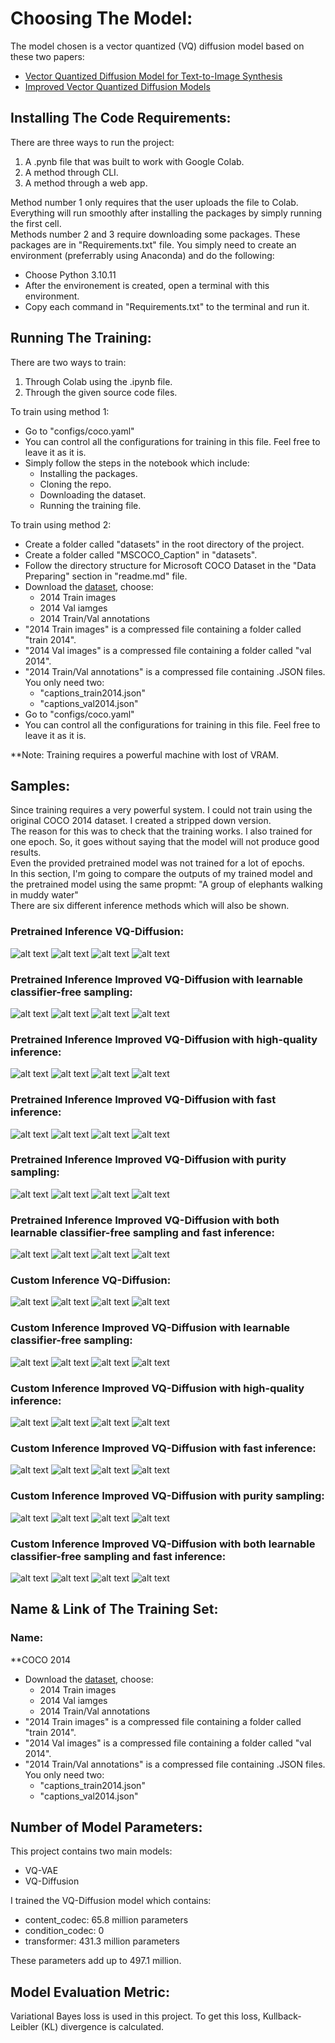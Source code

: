 # Choosing The Model:<br />

The model chosen is a vector quantized (VQ) diffusion model based on these two papers:<br />
- [Vector Quantized Diffusion Model for Text-to-Image Synthesis](https://arxiv.org/pdf/2111.14822.pdf)
- [Improved Vector Quantized Diffusion Models](https://arxiv.org/pdf/2205.16007.pdf)

## Installing The Code Requirements:<br />

There are three ways to run the project:<br />
1. A .pynb file that was built to work with Google Colab.
2. A method through CLI.
3. A method through a web app.

Method number 1 only requires that the user uploads the file to Colab. Everything will run smoothly after installing the packages by simply running the first cell.<br />
Methods number 2 and 3 require downloading some packages. These packages are in "Requirements.txt" file. You simply need to create an environment (preferrably using Anaconda) and do the following:<br />
- Choose Python 3.10.11
- After the environement is created, open a terminal with this environment.
- Copy each command in "Requirements.txt" to the terminal and run it.

## Running The Training:<br />

There are two ways to train:<br />
1. Through Colab using the .ipynb file.
2. Through the given source code files.

To train using method 1:<br />
- Go to "configs/coco.yaml"
- You can control all the configurations for training in this file. Feel free to leave it as it is.
- Simply follow the steps in the notebook which include:
  - Installing the packages.
  - Cloning the repo.
  - Downloading the dataset.
  - Running the training file.

To train using method 2:<br />
- Create a folder called "datasets" in the root directory of the project.
- Create a folder called "MSCOCO_Caption" in "datasets".
- Follow the directory structure for Microsoft COCO Dataset in the "Data Preparing" section in "readme.md" file.
- Download the [dataset](https://cocodataset.org/#download), choose:
  - 2014 Train images
  - 2014 Val iamges
  - 2014 Train/Val annotations
- "2014 Train images" is a compressed file containing a folder called "train 2014".
- "2014 Val images" is a compressed file containing a folder called "val 2014".
- "2014 Train/Val annotations" is a compressed file containing .JSON files. You only need two:
  - "captions_train2014.json"
  - "captions_val2014.json"
- Go to "configs/coco.yaml"
- You can control all the configurations for training in this file. Feel free to leave it as it is.

**Note: Training requires a powerful machine with lost of VRAM.<br />

## Samples:<br />

Since training requires a very powerful system. I could not train using the original COCO 2014 dataset. I created a stripped down version.<br />
The reason for this was to check that the training works. I also trained for one epoch. So, it goes without saying that the model will not produce good results.<br />
Even the provided pretrained model was not trained for a lot of epochs.<br />
In this section, I'm going to compare the outputs of my trained model and the pretrained model using the same propmt: "A group of elephants walking in muddy water"<br />
There are six different inference methods which will also be shown.<br />

### Pretrained Inference VQ-Diffusion:<br />
![alt text](https://github.com/AhmedHashish123/VQ-Diffusion/blob/main/Samples/Pretrained/pretrained_1/000000.png)
![alt text](https://github.com/AhmedHashish123/VQ-Diffusion/blob/main/Samples/Pretrained/pretrained_1/000001.png)
![alt text](https://github.com/AhmedHashish123/VQ-Diffusion/blob/main/Samples/Pretrained/pretrained_1/000002.png)
![alt text](https://github.com/AhmedHashish123/VQ-Diffusion/blob/main/Samples/Pretrained/pretrained_1/000003.png)

### Pretrained Inference Improved VQ-Diffusion with learnable classifier-free sampling:<br />
![alt text](https://github.com/AhmedHashish123/VQ-Diffusion/blob/main/Samples/Pretrained/pretrained_2/000000.png)
![alt text](https://github.com/AhmedHashish123/VQ-Diffusion/blob/main/Samples/Pretrained/pretrained_2/000001.png)
![alt text](https://github.com/AhmedHashish123/VQ-Diffusion/blob/main/Samples/Pretrained/pretrained_2/000002.png)
![alt text](https://github.com/AhmedHashish123/VQ-Diffusion/blob/main/Samples/Pretrained/pretrained_2/000003.png)

### Pretrained Inference Improved VQ-Diffusion with high-quality inference:<br />
![alt text](https://github.com/AhmedHashish123/VQ-Diffusion/blob/main/Samples/Pretrained/pretrained_3/000000.png)
![alt text](https://github.com/AhmedHashish123/VQ-Diffusion/blob/main/Samples/Pretrained/pretrained_3/000001.png)
![alt text](https://github.com/AhmedHashish123/VQ-Diffusion/blob/main/Samples/Pretrained/pretrained_3/000002.png)
![alt text](https://github.com/AhmedHashish123/VQ-Diffusion/blob/main/Samples/Pretrained/pretrained_3/000003.png)

### Pretrained Inference Improved VQ-Diffusion with fast inference:<br />
![alt text](https://github.com/AhmedHashish123/VQ-Diffusion/blob/main/Samples/Pretrained/pretrained_4/000000.png)
![alt text](https://github.com/AhmedHashish123/VQ-Diffusion/blob/main/Samples/Pretrained/pretrained_4/000001.png)
![alt text](https://github.com/AhmedHashish123/VQ-Diffusion/blob/main/Samples/Pretrained/pretrained_4/000002.png)
![alt text](https://github.com/AhmedHashish123/VQ-Diffusion/blob/main/Samples/Pretrained/pretrained_4/000003.png)

### Pretrained Inference Improved VQ-Diffusion with purity sampling:<br />
![alt text](https://github.com/AhmedHashish123/VQ-Diffusion/blob/main/Samples/Pretrained/pretrained_5/000000.png)
![alt text](https://github.com/AhmedHashish123/VQ-Diffusion/blob/main/Samples/Pretrained/pretrained_5/000001.png)
![alt text](https://github.com/AhmedHashish123/VQ-Diffusion/blob/main/Samples/Pretrained/pretrained_5/000002.png)
![alt text](https://github.com/AhmedHashish123/VQ-Diffusion/blob/main/Samples/Pretrained/pretrained_5/000003.png)

### Pretrained Inference Improved VQ-Diffusion with both learnable classifier-free sampling and fast inference:<br />
![alt text](https://github.com/AhmedHashish123/VQ-Diffusion/blob/main/Samples/Pretrained/pretrained_6/000000.png)
![alt text](https://github.com/AhmedHashish123/VQ-Diffusion/blob/main/Samples/Pretrained/pretrained_6/000001.png)
![alt text](https://github.com/AhmedHashish123/VQ-Diffusion/blob/main/Samples/Pretrained/pretrained_6/000002.png)
![alt text](https://github.com/AhmedHashish123/VQ-Diffusion/blob/main/Samples/Pretrained/pretrained_6/000003.png)

### Custom Inference VQ-Diffusion:<br />
![alt text](https://github.com/AhmedHashish123/VQ-Diffusion/blob/main/Samples/Custom/custom_1/000000.png)
![alt text](https://github.com/AhmedHashish123/VQ-Diffusion/blob/main/Samples/Custom/custom_1/000001.png)
![alt text](https://github.com/AhmedHashish123/VQ-Diffusion/blob/main/Samples/Custom/custom_1/000002.png)
![alt text](https://github.com/AhmedHashish123/VQ-Diffusion/blob/main/Samples/Custom/custom_1/000003.png)

### Custom Inference Improved VQ-Diffusion with learnable classifier-free sampling:<br />
![alt text](https://github.com/AhmedHashish123/VQ-Diffusion/blob/main/Samples/Custom/custom_2/000000.png)
![alt text](https://github.com/AhmedHashish123/VQ-Diffusion/blob/main/Samples/Custom/custom_2/000001.png)
![alt text](https://github.com/AhmedHashish123/VQ-Diffusion/blob/main/Samples/Custom/custom_2/000002.png)
![alt text](https://github.com/AhmedHashish123/VQ-Diffusion/blob/main/Samples/Custom/custom_2/000003.png)

### Custom Inference Improved VQ-Diffusion with high-quality inference:<br />
![alt text](https://github.com/AhmedHashish123/VQ-Diffusion/blob/main/Samples/Custom/custom_3/000000.png)
![alt text](https://github.com/AhmedHashish123/VQ-Diffusion/blob/main/Samples/Custom/custom_3/000001.png)
![alt text](https://github.com/AhmedHashish123/VQ-Diffusion/blob/main/Samples/Custom/custom_3/000002.png)
![alt text](https://github.com/AhmedHashish123/VQ-Diffusion/blob/main/Samples/Custom/custom_3/000003.png)

### Custom Inference Improved VQ-Diffusion with fast inference:<br />
![alt text](https://github.com/AhmedHashish123/VQ-Diffusion/blob/main/Samples/Custom/custom_4/000000.png)
![alt text](https://github.com/AhmedHashish123/VQ-Diffusion/blob/main/Samples/Custom/custom_4/000001.png)
![alt text](https://github.com/AhmedHashish123/VQ-Diffusion/blob/main/Samples/Custom/custom_4/000002.png)
![alt text](https://github.com/AhmedHashish123/VQ-Diffusion/blob/main/Samples/Custom/custom_4/000003.png)

### Custom Inference Improved VQ-Diffusion with purity sampling:<br />
![alt text](https://github.com/AhmedHashish123/VQ-Diffusion/blob/main/Samples/Custom/custom_5/000000.png)
![alt text](https://github.com/AhmedHashish123/VQ-Diffusion/blob/main/Samples/Custom/custom_5/000001.png)
![alt text](https://github.com/AhmedHashish123/VQ-Diffusion/blob/main/Samples/Custom/custom_5/000002.png)
![alt text](https://github.com/AhmedHashish123/VQ-Diffusion/blob/main/Samples/Custom/custom_5/000003.png)

### Custom Inference Improved VQ-Diffusion with both learnable classifier-free sampling and fast inference:<br />
![alt text](https://github.com/AhmedHashish123/VQ-Diffusion/blob/main/Samples/Custom/custom_6/000000.png)
![alt text](https://github.com/AhmedHashish123/VQ-Diffusion/blob/main/Samples/Custom/custom_6/000001.png)
![alt text](https://github.com/AhmedHashish123/VQ-Diffusion/blob/main/Samples/Custom/custom_6/000002.png)
![alt text](https://github.com/AhmedHashish123/VQ-Diffusion/blob/main/Samples/Custom/custom_6/000003.png)

## Name & Link of The Training Set:<br />

### Name:<br />
**COCO 2014<br />

- Download the [dataset](https://cocodataset.org/#download), choose:
  - 2014 Train images
  - 2014 Val iamges
  - 2014 Train/Val annotations
- "2014 Train images" is a compressed file containing a folder called "train 2014".
- "2014 Val images" is a compressed file containing a folder called "val 2014".
- "2014 Train/Val annotations" is a compressed file containing .JSON files. You only need two:
  - "captions_train2014.json"
  - "captions_val2014.json"

## Number of Model Parameters:<br />

This project contains two main models:<br />
- VQ-VAE
- VQ-Diffusion

I trained the VQ-Diffusion model which contains:<br />
- content_codec: 65.8 million parameters
- condition_codec: 0
- transformer: 431.3 million parameters

These parameters add up to 497.1 million.<br />

## Model Evaluation Metric:<br />

Variational Bayes loss is used in this project. To get this loss, Kullback-Leibler (KL) divergence is calculated.
  

